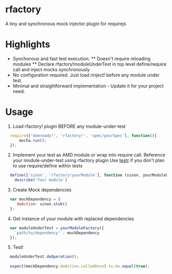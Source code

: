 rfactory
=======

A tiny and synchronous mock injector plugin for requirejs

Highlights
=======
* Synchonous and fast test execution. 
** Doesn't require reloading modules
** Declare rfactory!moduleUnderTest in top level define/require call and inject mocks synchronously
* No configuration required. Just load rinject! before any module under test.
* Minimal and straightforward implementation - Update it for your project need.

Usage
=======
1. Load rfactory! plugin BEFORE any module-under-test
```javascript
  require(['domready!', 'rfactory!', 'spec/yourSpec'], function(){
      mocha.run();
  });
```
2. Implement your test as AMD module or wrap into require call. Reference your module-under-test using rfactory plugin
Use [testr](https://github.com/mattfysh/testr.js/tree/master) if you don't plan to use require/define within tests
```javascript
  define(['sinon', 'rfactory!yourModule'], function (sinon, yourModuleFactory) {
    describe('Your module')
```
3. Create Mock dependencies
```javascript
  var mockDependency = {
     doAction: sinon.stub()
  };
```
4. Get instance of your module with replaced dependencies
```javascript
  var moduleUnderTest = yourModuleFactory({
    'path/to/dependency' : mockDependency
  });
```
5. Test!
```javascript
  moduleUnderTest.doOperation();
  
  expect(mockDependency.doAction.calledOnce).to.be.equal(true);
```